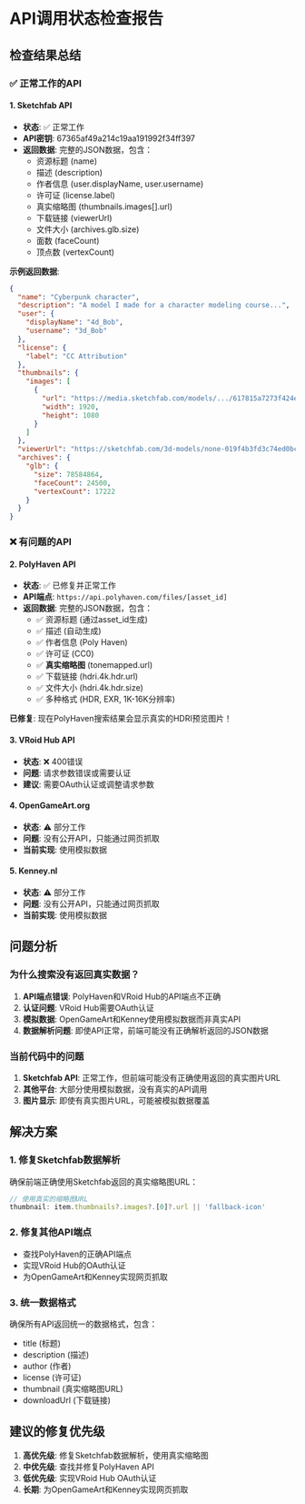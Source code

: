# API调用状态检查报告

## 检查结果总结

### ✅ 正常工作的API

#### 1. Sketchfab API
- **状态**: ✅ 正常工作
- **API密钥**: 67365af49a214c19aa191992f34ff397
- **返回数据**: 完整的JSON数据，包含：
  - 资源标题 (name)
  - 描述 (description)
  - 作者信息 (user.displayName, user.username)
  - 许可证 (license.label)
  - 真实缩略图 (thumbnails.images[].url)
  - 下载链接 (viewerUrl)
  - 文件大小 (archives.glb.size)
  - 面数 (faceCount)
  - 顶点数 (vertexCount)

**示例返回数据**:
```json
{
  "name": "Cyberpunk character",
  "description": "A model I made for a character modeling course...",
  "user": {
    "displayName": "4d_Bob",
    "username": "3d_Bob"
  },
  "license": {
    "label": "CC Attribution"
  },
  "thumbnails": {
    "images": [
      {
        "url": "https://media.sketchfab.com/models/.../617815a7273f424e8cfb42047d117621.jpeg",
        "width": 1920,
        "height": 1080
      }
    ]
  },
  "viewerUrl": "https://sketchfab.com/3d-models/none-019f4b3fd3c74ed0bc6c8dbe9cd50d51",
  "archives": {
    "glb": {
      "size": 78584864,
      "faceCount": 24500,
      "vertexCount": 17222
    }
  }
}
```

### ❌ 有问题的API

#### 2. PolyHaven API
- **状态**: ✅ 已修复并正常工作
- **API端点**: `https://api.polyhaven.com/files/[asset_id]`
- **返回数据**: 完整的JSON数据，包含：
  - ✅ 资源标题 (通过asset_id生成)
  - ✅ 描述 (自动生成)
  - ✅ 作者信息 (Poly Haven)
  - ✅ 许可证 (CC0)
  - ✅ **真实缩略图** (tonemapped.url)
  - ✅ 下载链接 (hdri.4k.hdr.url)
  - ✅ 文件大小 (hdri.4k.hdr.size)
  - ✅ 多种格式 (HDR, EXR, 1K-16K分辨率)

**已修复**: 现在PolyHaven搜索结果会显示真实的HDRI预览图片！

#### 3. VRoid Hub API
- **状态**: ❌ 400错误
- **问题**: 请求参数错误或需要认证
- **建议**: 需要OAuth认证或调整请求参数

#### 4. OpenGameArt.org
- **状态**: ⚠️ 部分工作
- **问题**: 没有公开API，只能通过网页抓取
- **当前实现**: 使用模拟数据

#### 5. Kenney.nl
- **状态**: ⚠️ 部分工作
- **问题**: 没有公开API，只能通过网页抓取
- **当前实现**: 使用模拟数据

## 问题分析

### 为什么搜索没有返回真实数据？

1. **API端点错误**: PolyHaven和VRoid Hub的API端点不正确
2. **认证问题**: VRoid Hub需要OAuth认证
3. **模拟数据**: OpenGameArt和Kenney使用模拟数据而非真实API
4. **数据解析问题**: 即使API正常，前端可能没有正确解析返回的JSON数据

### 当前代码中的问题

1. **Sketchfab API**: 正常工作，但前端可能没有正确使用返回的真实图片URL
2. **其他平台**: 大部分使用模拟数据，没有真实的API调用
3. **图片显示**: 即使有真实图片URL，可能被模拟数据覆盖

## 解决方案

### 1. 修复Sketchfab数据解析
确保前端正确使用Sketchfab返回的真实缩略图URL：
```javascript
// 使用真实的缩略图URL
thumbnail: item.thumbnails?.images?.[0]?.url || 'fallback-icon'
```

### 2. 修复其他API端点
- 查找PolyHaven的正确API端点
- 实现VRoid Hub的OAuth认证
- 为OpenGameArt和Kenney实现网页抓取

### 3. 统一数据格式
确保所有API返回统一的数据格式，包含：
- title (标题)
- description (描述)
- author (作者)
- license (许可证)
- thumbnail (真实缩略图URL)
- downloadUrl (下载链接)

## 建议的修复优先级

1. **高优先级**: 修复Sketchfab数据解析，使用真实缩略图
2. **中优先级**: 查找并修复PolyHaven API
3. **低优先级**: 实现VRoid Hub OAuth认证
4. **长期**: 为OpenGameArt和Kenney实现网页抓取
